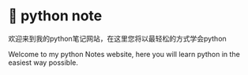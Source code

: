 # 🥨 python note

欢迎来到我的python笔记网站，在这里您将以最轻松的方式学会python

Welcome to my python Notes website, here you will learn python in the easiest way possible.
